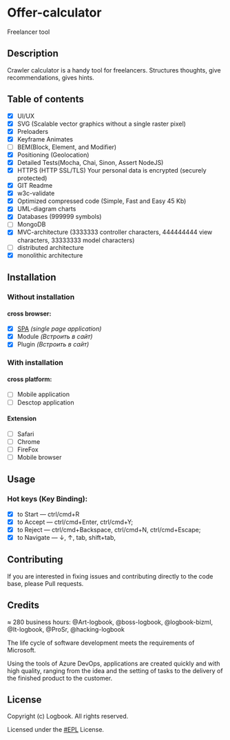 # Offer-calculator
Freelancer tool
## Description 
Crawler calculator is a handy tool for freelancers.
Structures thoughts, give recommendations, gives hints.
## Table of contents
- [x]  UI/UX
- [x] SVG (Scalable vector graphics without a single raster pixel)
- [x] Preloaders
- [x] Keyframe Animates
- [ ] BEM(Block, Element, and Modifier)
- [x] Positioning (Geolocation)
- [x] Detailed Tests(Mocha, Chai, Sinon, Assert NodeJS)
- [x] HTTPS (HTTP SSL/TLS) Your personal data is encrypted (securely protected)
- [x] GIT Readme
- [x] w3c-validate
- [x] Optimized compressed code (Simple, Fast and Easy 45 Kb)
- [x] UML-diagram charts
- [x] Databases (999999 symbols)
- [ ] MongoDB
- [x] MVC-architecture (3333333 controller characters, 444444444 view characters, 33333333 model characters)
- [ ] distributed architecture
- [x] monolithic architecture
## Installation
### Without installation
#### cross browser:
- [x] [SPA](https://hacking.logbook.bizml.ru/offer-calculator) _(single page application)_
- [x] Module _(Встроить в сайт)_
- [x] Plugin _(Встроить в сайт)_
### With installation
#### cross platform:
- [ ] Mobile application
- [ ] Desctop application
#### Extension
- [ ] Safari
- [ ] Chrome
- [ ] FireFox
- [ ] Mobile browser
## Usage 
### Hot keys (Key Binding):
- [x] to Start — ctrl/cmd+R
- [x] to Accept — ctrl/cmd+Enter, ctrl/cmd+Y;
- [x] to Reject — ctrl/cmd+Backspace, ctrl/cmd+N, ctrl/cmd+Escape;
- [x] to Navigate — ↓, ↑, tab, shift+tab,
## Contributing
If you are interested in fixing issues and contributing directly to the code base, please Pull requests.
## Credits
≈ 280 business hours:
@Art-logbook,
@boss-logbook, @logbook-bizml,
@It-logbook, @ProSr, @hacking-logbook

The life cycle of software development meets the requirements of Microsoft.

Using the tools of Azure DevOps, applications are created quickly and with high quality, ranging from the idea and the setting of tasks to the delivery of the finished product to the customer.
## License
Copyright (c) Logbook. All rights reserved.

Licensed under the [#EPL](http://www.gnu.org/licenses/license-list.html#EPL) License.